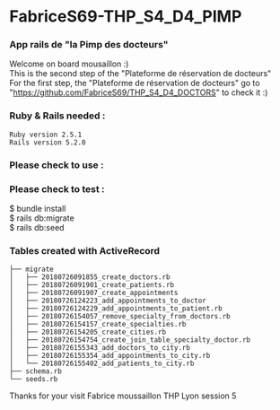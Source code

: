 # FabriceS69-THP_S4_D4_PIMP
### App rails de "la Pimp des docteurs" <br/>
Welcome on board mousaillon :) <br/>
This is the second step of the "Plateforme de réservation de docteurs" <br/>
For the first step, the "Plateforme de réservation de docteurs" go to "https://github.com/FabriceS69/THP_S4_D4_DOCTORS" to check it :)
### Ruby & Rails needed :

    Ruby version 2.5.1
    Rails version 5.2.0

### Please check to use :

### Please check to test :

$ bundle install <br/>
$ rails db:migrate <br/>
$ rails db:seed

### Tables created with ActiveRecord
```
├── migrate
│   ├── 20180726091855_create_doctors.rb
│   ├── 20180726091901_create_patients.rb
│   ├── 20180726091907_create_appointments
│   ├── 20180726124223_add_appointments_to_doctor
│   ├── 20180726124229_add_appointments_to_patient.rb
│   ├── 20180726154057_remove_specialty_from_doctors.rb
│   ├── 20180726154157_create_specialties.rb
│   ├── 20180726154205_create_cities.rb
│   ├── 20180726154754_create_join_table_specialty_doctor.rb
│   ├── 20180726155343_add_doctors_to_city.rb
│   ├── 20180726155354_add_appointments_to_city.rb
│   └── 20180726155402_add_patients_to_city.rb
├── schema.rb
└── seeds.rb
```
Thanks for your visit
Fabrice moussaillon THP Lyon session 5

